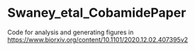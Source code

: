 # Swaney_etal_CobamidePaper
Code for analysis and generating figures in https://www.biorxiv.org/content/10.1101/2020.12.02.407395v2
